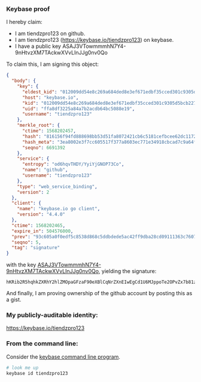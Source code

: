 ### Keybase proof

I hereby claim:

  * I am tiendzpro123 on github.
  * I am tiendzpro123 (https://keybase.io/tiendzpro123) on keybase.
  * I have a public key ASAJ3VTowmmmhN7Y4-9nHtvzXM7TAckwXVvLInJJg0nv0Qo

To claim this, I am signing this object:

```json
{
  "body": {
    "key": {
      "eldest_kid": "012009dd54e8c269a684ded8e3ef671edbf35cced301c9305d5bcb2272498349efd10a",
      "host": "keybase.io",
      "kid": "012009dd54e8c269a684ded8e3ef671edbf35cced301c9305d5bcb2272498349efd10a",
      "uid": "ffa8df3225a84a7b2acdb64bc5088e19",
      "username": "tiendzpro123"
    },
    "merkle_root": {
      "ctime": 1568202457,
      "hash": "816156f94fd888698bb53d51fa8072421cb6c5181cefbcee62dc1172bf6661276f68439ac1fea7ea16d10388c1469116f3a0bb9c6fe805238b1f425cad28113d",
      "hash_meta": "3ea8002e3f7cc605517f377a8603ec771e34918cbcad7c9a64ff2ac61b8ab889",
      "seqno": 6691392
    },
    "service": {
      "entropy": "od6hqvTHDY/YyiYjGNOP73Co",
      "name": "github",
      "username": "tiendzpro123"
    },
    "type": "web_service_binding",
    "version": 2
  },
  "client": {
    "name": "keybase.io go client",
    "version": "4.4.0"
  },
  "ctime": 1568202465,
  "expire_in": 504576000,
  "prev": "93c605a0f0edf5c8538d868c5ddbdede5ac42ff9dba28cd09111363c7607b5d8",
  "seqno": 5,
  "tag": "signature"
}
```

with the key [ASAJ3VTowmmmhN7Y4-9nHtvzXM7TAckwXVvLInJJg0nv0Qo](https://keybase.io/tiendzpro123), yielding the signature:

```
hKRib2R5hqhkZXRhY2hlZMOpaGFzaF90eXBlCqNrZXnEIwEgCd1U6MJppoTe2OPvZx7b81zO0wHJMF1byyJySYNJ79EKp3BheWxvYWTESpcCBcQgk8YFoPDt9chTjYaMXdve3lrEL/nboozQkRE2PHYHtdjEILoLEMofK4FmzvgkHCOkX+TMtTHYTVNFgdZPVxhhMF5+AgHCo3NpZ8RAAaYwj62nyE7YtDk/1V4mtU569R8yx4AUHwyKyI+79h91g+a/rTl0+ZUHW0bktK8nQjsf1Ua1nGwKVOCc6cIKCahzaWdfdHlwZSCkaGFzaIKkdHlwZQildmFsdWXEIHpMYP62wnUdaMlTt93fmQKzB0KMG4eb2QiivRQlJOw/o3RhZ80CAqd2ZXJzaW9uAQ==

```

And finally, I am proving ownership of the github account by posting this as a gist.

### My publicly-auditable identity:

https://keybase.io/tiendzpro123

### From the command line:

Consider the [keybase command line program](https://keybase.io/download).

```bash
# look me up
keybase id tiendzpro123
```
